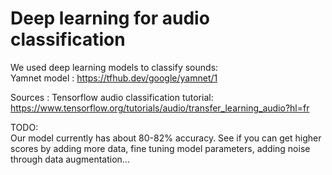 # Deep learning for audio classification

We used deep learning models to classify sounds: <br>
Yamnet model : https://tfhub.dev/google/yamnet/1


Sources : 
Tensorflow audio classification tutorial: https://www.tensorflow.org/tutorials/audio/transfer_learning_audio?hl=fr

TODO:<br>
Our model currently has about 80-82% accuracy. See if you can get higher scores by adding more data, fine tuning model parameters, adding noise through data augmentation... 
